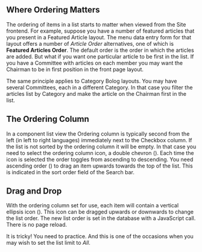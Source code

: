 <!-- Filename: Help6.x:Item_Ordering / Display title: Item Ordering -->

## Where Ordering Matters

The ordering of items in a list starts to matter when viewed from the Site
frontend. For example, suppose you have a number of featured articles that
you present in a Featured Article layout. The menu data entry form for that
layout offers a number of *Article Order* alternatives, one of which is
**Featured Articles Order**. The default order is the order in which the
articles are added. But what if you want one particular article to be first
in the list. If you have a Committee with articles on each member you may want
the Chairman to be in first position in the front page layout.

The same principle applies to Category Bolog layouts. You may have several
Committees, each in a different Category. In that case you filter the articles
list by Category and make the article on the Chairman first in the list.

## The Ordering Column

In a component list view the Ordering column is typically second from the left
(in left to right languages) immediately next to the Checkbox column. If the
list is not sorted by the ordering column it will be empty. In that case you
need to select the ordering column icon, a double chevron
(<span class="ms-1 icon-sort"></span>). Each time the icon
is selected the order toggles from ascending to descending. You need ascending
order (<span class="ms-1 icon-caret-up"></span>) to drag an
item upwards towards the top of the list. This is indicated in the sort order
field of the Search bar.

## Drag and Drop

With the ordering column set for use, each item will contain a vertical
ellipsis icon (<span class="icon-ellipsis-v"></span>). This icon can be
dragged upwards or downwards to change the list order. The new list order is
set in the database with a JavaScript call. There is no page reload.

It is tricky! You need to practice. And this is one of the occasions when
you may wish to set the list limit to *All*.
